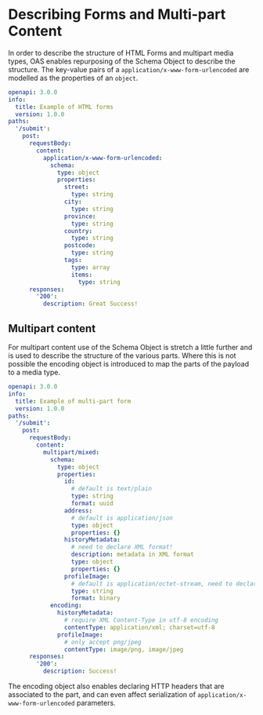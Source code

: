 # Describing Forms and Multi-part Content

In order to describe the structure of HTML Forms and multipart media types, OAS enables repurposing of the Schema Object to describe the structure.  The key-value pairs of a `application/x-www-form-urlencoded` are modelled as the properties of an `object`.

```yaml
openapi: 3.0.0
info:
  title: Example of HTML forms
  version: 1.0.0
paths:
  '/submit':
    post:
      requestBody:
        content:
          application/x-www-form-urlencoded:
            schema:
              type: object
              properties:
                street:
                  type: string
                city:
                  type: string
                province:
                  type: string
                country:
                  type: string
                postcode:
                  type: string
                tags:
                  type: array
                  items:
                    type: string
      responses:
        '200':
          description: Great Success!
```

## Multipart content

For multipart content use of the Schema Object is stretch a little further and is used to describe the structure of the various parts. Where this is not possible the encoding object is introduced to map the parts of the payload to a media type.  

```yaml
openapi: 3.0.0
info:
  title: Example of multi-part form
  version: 1.0.0
paths:
  '/submit':
    post:
      requestBody:
        content:
          multipart/mixed:
            schema:
              type: object
              properties:
                id:
                  # default is text/plain
                  type: string
                  format: uuid
                address:
                  # default is application/json
                  type: object
                  properties: {}
                historyMetadata:
                  # need to declare XML format!
                  description: metadata in XML format
                  type: object
                  properties: {}
                profileImage:
                  # default is application/octet-stream, need to declare an image type only!
                  type: string
                  format: binary
            encoding:
              historyMetadata:
                # require XML Content-Type in utf-8 encoding
                contentType: application/xml; charset=utf-8
              profileImage:
                # only accept png/jpeg
                contentType: image/png, image/jpeg
      responses:
        '200':
          description: Success!
```

The encoding object also enables declaring HTTP headers that are associated to the part, and can even affect serialization of `application/x-www-form-urlencoded` parameters.
